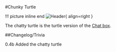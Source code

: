 #Chunky Turtle

!!! picture inline end
    ![Header](https://srendi.de/wp-content/uploads/2021/03/Advanced-Chatty-Turtle.png){ align=right }

The chatty turtle is the turtle version of the [Chat box](https://docs.srendi.de/Peripherals/chatbox/).

##Changelog/Trivia

0.4b
Added the chatty turtle
